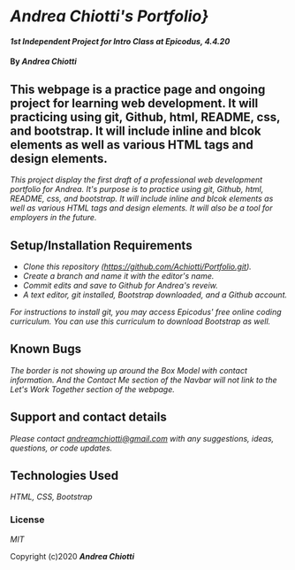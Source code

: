 # _Andrea Chiotti's Portfolio}_

#### _1st Independent Project for Intro Class at Epicodus, 4.4.20_

#### By _**Andrea Chiotti**_

## This webpage is a practice page and ongoing project for learning web development. It will practicing using git, Github, html, README, css, and bootstrap. It will include inline and blcok elements as well as various HTML tags and design elements. 

_This project display the first draft of a professional web development portfolio for Andrea.  It's purpose is to practice using git, Github, html, README, css, and bootstrap. It will include inline and blcok elements as well as various HTML tags and design elements. It will also be a tool for employers in the future._

## Setup/Installation Requirements

* _Clone this repository (https://github.com/Achiotti/Portfolio.git)._
* _Create a branch and name it with the editor's name._
* _Commit edits and save to Github for Andrea's reveiw._
* _A text editor, git installed, Bootstrap downloaded, and a Github account._

_For instructions to install git, you may access Epicodus' free online coding curriculum. You can use this curriculum to download Bootstrap as well._

## Known Bugs

_The border is not showing up around the Box Model with contact information. And the Contact Me section of the Navbar will not link to the Let's Work Together section of the webpage._

## Support and contact details

_Please contact andreamchiotti@gmail.com with any suggestions, ideas, questions, or code updates._

## Technologies Used

_HTML, CSS, Bootstrap_

### License

*MIT*

Copyright (c)2020 **_Andrea Chiotti_**